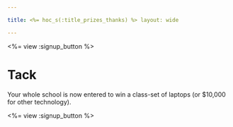 ```yaml
---

title: <%= hoc_s(:title_prizes_thanks) %> layout: wide

---
```


<%= view :signup_button %>

# Tack

Your whole school is now entered to win a class-set of laptops (or $10,000 for other technology).

<%= view :signup_button %>